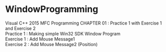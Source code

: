 # WindowProgramming

Visual C++ 2015 MFC Programming CHAPTER 01 : Practice 1 with Exercise 1 and Exercise 2 <br>
Practice 1 : Making simple Win32 SDK Window Program <br>
Exercise 1 : Add Mouse Message1 <br>
Exercise 2 : Add Mouse Message2 (Position) <br>
